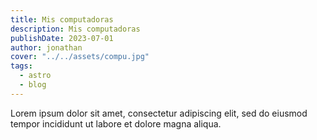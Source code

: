```yaml
---
title: Mis computadoras
description: Mis computadoras
publishDate: 2023-07-01
author: jonathan
cover: "../../assets/compu.jpg"
tags:
  - astro
  - blog
---
```



Lorem ipsum dolor sit amet, consectetur adipiscing elit, sed do eiusmod tempor incididunt ut labore et dolore magna aliqua.
